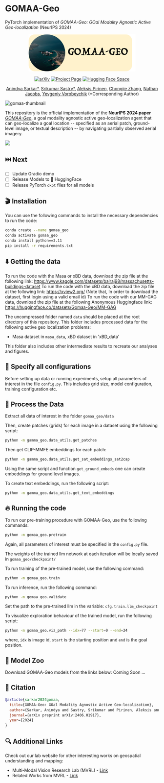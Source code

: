 # GOMAA-Geo
PyTorch implementation of _GOMAA-Geo: GOal Modality Agnostic Active Geo-localization_ (NeurIPS 2024)

<div align="center">
<img src="imgs/logo-3.png" width="350">

[![arXiv](https://img.shields.io/badge/arXiv-2406.01917-red
)](https://arxiv.org/abs/2406.01917v1)
[![Project Page](https://img.shields.io/badge/Project-Website-green)]()
[![Hugging Face Space](https://img.shields.io/badge/%F0%9F%A4%97%20HuggingFace-Spaces-yellow?style=flat&logo=hug)]()</center>

[Anindya Sarkar*](https://scholar.google.co.in/citations?user=2hQyYz0AAAAJ&hl=en),
[Srikumar Sastry*](https://sites.wustl.edu/srikumarsastry/),
[Aleksis Pirinen](https://aleksispi.github.io/),
[Chongjie Zhang](https://engineering.wustl.edu/faculty/Chongjie-Zhang.html),
[Nathan Jacobs](https://jacobsn.github.io/),
[Yevgeniy Vorobeychik](https://vorobeychik.com/)
(*Corresponding Author)
</div>

![gomaa-thumbnail](https://github.com/user-attachments/assets/1a3288e8-606e-4336-b567-d98a17bde487)

This repository is the official implementation of the **NeurIPS 2024 paper** [_GOMAA-Geo_](https://arxiv.org/abs/2406.01917v1), a goal modality agnostic active geo-localization agent that can geo-localize a goal location -- specified as an aerial patch, ground-level image, or textual description -- by navigating partially observed aerial imagery.

![](imgs/teaser_v2.jpg)

## ⏭️ Next
- [ ] Update Gradio demo
- [ ] Release Models to 🤗 HuggingFace
- [ ] Release PyTorch `ckpt` files for all models

## 🎬 Installation

You can use the following commands to install the necessary dependencies to run the code:
```bash
conda create --name gomaa_geo
conda activate gomaa_geo
conda install python==3.11
pip install -r requirements.txt
```

## ⬇️ Getting the data

To run the code with the Masa or xBD data, download the zip file at the following link: https://www.kaggle.com/datasets/balraj98/massachusetts-buildings-dataset 
To run the code with the xBD data, download the zip file at the following link: https://xview2.org/ (Note that, In order to download the dataset, first login using a valid email id) 
To run the code with our MM-GAG data, download the zip file at the following Anonymous Huggingface link: https://huggingface.co/datasets/Gomaa-Geo/MM-GAG

The uncompressed folder named `data` should be placed at the root directory of this repository.
This folder includes processed data for the following active geo localization problems:
- Masa dataset in `masa_data`, xBD dataset in 'xBD_data'

This folder also includes other intermediate results to recreate our analyses and figures.

## 📄 Specify all configurations
Before setting up data or running experiments, setup all parameters of interest in the file `config.py`. This includes grid size, model configuration, training configuration etc.

## 📀 Process the Data
Extract all data of interest in the folder `gomaa_geo/data`

Then, create patches (grids) for each image in a dataset using the following script:
```bash
python -m gamma_geo.data_utils.get_patches
```
Then get CLIP-MMFE embeddings for each patch:
```bash
python -m gamma_geo.data_utils.get_sat_embeddings_sat2cap
```

Using the same script and function `get_ground_embeds` one can create embeddings for ground level images.

To create text embeddings, run the following script:
```bash
python -m gamma_geo.data_utils.get_text_embeddings
```

## 🔥 Running the code

To run our pre-training procedure with GOMAA-Geo, use the following commands:
```bash
python -m gomaa_geo.pretrain
```
Again, all parameters of interest must be specified in the `config.py` file.

The weights of the trained llm network at each iteration will be locally saved in `gomaa_geo/checkpoint/`

To run training of the pre-trained model, use the following command:
```bash
python -m gomaa_geo.train
```

To run inference, run the following command:
```bash
python -m gomaa_geo.validate
```
Set the path to the pre-trained llm in the variable: `cfg.train.llm_checkpoint`

To visualize exploration behaviour of the trained model, run the following script:
```bash
python -m gomaa_geo.viz_path --idx=77 --start=0 --end=24
```
where, `idx` is image id, `start` is the starting position and `end` is the goal position.

## 🐨 Model Zoo
Download GOMAA-Geo models from the links below:
Coming Soon ...


## 📑 Citation

```bibtex
@article{sarkar2024gomaa,
  title={GOMAA-Geo: GOal Modality Agnostic Active Geo-localization},
  author={Sarkar, Anindya and Sastry, Srikumar and Pirinen, Aleksis and Zhang, Chongjie and Jacobs, Nathan and Vorobeychik, Yevgeniy},
  journal={arXiv preprint arXiv:2406.01917},
  year={2024}
}
```

## 🔍 Additional Links
Check out our lab website for other interesting works on geospatial understanding and mapping:
* Multi-Modal Vision Research Lab (MVRL) - [Link](https://mvrl.cse.wustl.edu/)
* Related Works from MVRL - [Link](https://mvrl.cse.wustl.edu/publications/)

